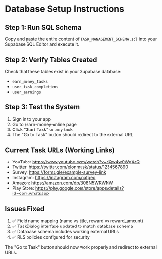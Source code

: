 # Database Setup Instructions

## Step 1: Run SQL Schema
Copy and paste the entire content of `TASK_MANAGEMENT_SCHEMA.sql` into your Supabase SQL Editor and execute it.

## Step 2: Verify Tables Created
Check that these tables exist in your Supabase database:
- `earn_money_tasks`
- `user_task_completions` 
- `user_earnings`

## Step 3: Test the System
1. Sign in to your app
2. Go to /earn-money-online page
3. Click "Start Task" on any task
4. The "Go to Task" button should redirect to the external URL

## Current Task URLs (Working Links)
- YouTube: https://www.youtube.com/watch?v=dQw4w9WgXcQ
- Twitter: https://twitter.com/elonmusk/status/1234567890
- Survey: https://forms.gle/example-survey-link
- Instagram: https://instagram.com/natgeo
- Amazon: https://amazon.com/dp/B08N5WRWNW
- Play Store: https://play.google.com/store/apps/details?id=com.whatsapp

## Issues Fixed
1. ✅ Field name mapping (name vs title, reward vs reward_amount)
2. ✅ TaskDialog interface updated to match database schema
3. ✅ Database schema includes working external URLs
4. ✅ RLS policies configured for security

The "Go to Task" button should now work properly and redirect to external URLs.